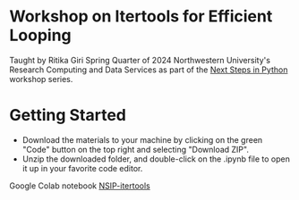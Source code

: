 # Workshop on Itertools for Efficient Looping

Taught by Ritika Giri Spring Quarter of 2024 Northwestern University's Research Computing and Data Services as part of the [Next Steps in Python](https://github.com/nuitrcs/NextStepsInPython) workshop series.

# Getting Started

-   Download the materials to your machine by clicking on the green "Code" button on the top right and selecting "Download ZIP".
-   Unzip the downloaded folder, and double-click on the .ipynb file to open it up in your favorite code editor.

Google Colab notebook [NSIP-itertools](https://colab.research.google.com/github/nuitrcs/scikit-learn-workshop/blob/main/NSIP-itertools.ipynb) 


